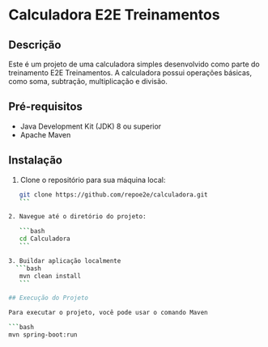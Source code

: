 # Calculadora E2E Treinamentos

## Descrição

Este é um projeto de uma calculadora simples desenvolvido como parte do treinamento E2E Treinamentos. A calculadora possui operações básicas, como soma, subtração, multiplicação e divisão.

## Pré-requisitos

- Java Development Kit (JDK) 8 ou superior
- Apache Maven

## Instalação

1. Clone o repositório para sua máquina local:
   
 ```bash
    git clone https://github.com/repoe2e/calculadora.git
    ```

2. Navegue até o diretório do projeto:

    ```bash
    cd Calculadora
    ```

3. Buildar aplicação localmente
   ```bash
    mvn clean install
    ```

## Execução do Projeto

Para executar o projeto, você pode usar o comando Maven 

```bash
mvn spring-boot:run
